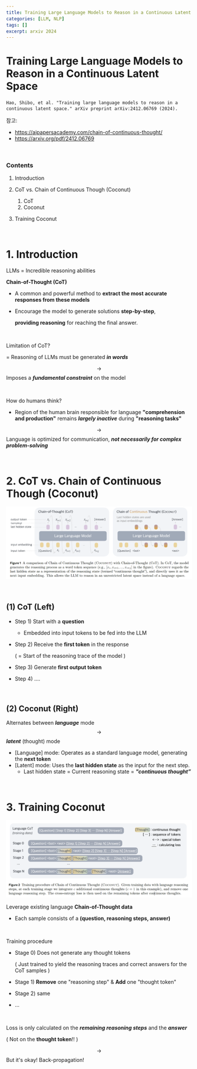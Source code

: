 ```yaml
---
title: Training Large Language Models to Reason in a Continuous Latent Space
categories: [LLM, NLP]
tags: []
excerpt: arxiv 2024
---
```


<script src="https://cdn.mathjax.org/mathjax/latest/MathJax.js?config=TeX-AMS-MML_HTMLorMML" type="text/javascript"></script>

# Training Large Language Models to Reason in a Continuous Latent Space

```
Hao, Shibo, et al. "Training large language models to reason in a continuous latent space." arXiv preprint arXiv:2412.06769 (2024).
```

참고: 

- https://aipapersacademy.com/chain-of-continuous-thought/
- https://arxiv.org/pdf/2412.06769

<br>

### Contents

1. Introduction
2. CoT vs. Chain of Continuous Though (Coconut)
   1. CoT
   2. Coconut

3. Training Coconut

<br>

# 1. Introduction

LLMs = Incredible reasoning abilities

**Chain-of-Thought (CoT)**

- A common and powerful method to **extract the most accurate responses from these models** 

- Encourage the model to generate solutions **step-by-step**, 

  **providing reasoning** for reaching the final answer. 

<br>

Limitation of CoT?

= Reasoning of LLMs must be generated ***in words***

$$\rightarrow$$ Imposes a ***fundamental constraint*** on the model

<br>

How do humans think?

- Region of the human brain responsible for language **"comprehension and production"** remains ***largely inactive*** during **"reasoning tasks"**

$$\rightarrow$$ Language is optimized for communication, ***not necessarily for complex problem-solving***

<br>

# 2. CoT vs. Chain of Continuous Though (Coconut)

![figure2](/assets/img/llm/img205.png)

<br>

## (1) CoT (Left)

- Step 1) Start with a **question**

  - Embedded into input tokens to be fed into the LLM

- Step 2) Receive the **first token** in the response

  ( = Start of the reasoning trace of the model )

- Step 3) Generate **first output token**
- Step 4) ....

<br>

## (2) Coconut (Right)

Alternates between ***language*** mode $$\rightarrow$$ ***latent*** (thought) mode

- [Language] mode: Operates as a standard language model, generating the **next token**
- [Latent] mode: Uses the **last hidden state** as the input for the next step. 
  - Last hidden state = Current reasoning state = ***"continuous thought”***

<br>

# 3. Training Coconut

![figure2](/assets/img/llm/img206.png)

Leverage existing language **Chain-of-Thought data**

- Each sample consists of a **(question, reasoning steps, answer)**

<br>

Training procedure

- Stage 0) Does not generate any thought tokens

  ( Just trained to yield the reasoning traces and correct answers for the CoT samples )

- Stage 1) **Remove** one "reasoning step" & **Add** one "thought token"
- Stage 2) same
- ...

<br>

Loss is only calculated on the ***remaining reasoning steps*** and the ***answer***

( Not on the **thought token**!! )

$$\rightarrow$$ But it's okay! Back-propagation!

<br>

